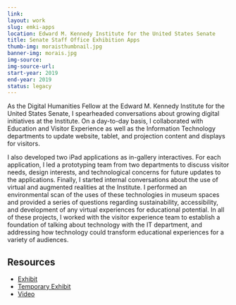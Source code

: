 ```yaml
---
link: 
layout: work
slug: emki-apps
location: Edward M. Kennedy Institute for the United States Senate
title: Senate Staff Office Exhibition Apps 
thumb-img: moraisthumbnail.jpg
banner-img: morais.jpg
img-source: 
img-source-url: 
start-year: 2019
end-year: 2019 
status: legacy
---
```


As the Digital Humanities Fellow at the Edward M. Kennedy Institute for the United States Senate, I spearheaded conversations about growing digital initiatives at the Institute. On a day-to-day basis, I collaborated with Education and Visitor Experience as well as the Information Technology departments to update website, tablet, and projection content and displays for visitors. 

I also developed two iPad applications as in-gallery interactives. For each application, I led a prototyping team from two departments to discuss visitor needs, design interests, and technological concerns for future updates to the applications. Finally, I started internal conversations about the use of virtual and augmented realities at the Institute. I performed an environmental scan of the uses of these technologies in museum spaces and provided a series of questions regarding sustainability, accessibility, and development of any virtual experiences for educational potential.  In all of these projects, I worked with the visitor experience team to establish a foundation of talking about technology with the IT department, and addressing how technology could transform educational experiences for a variety of audiences.

## Resources 
- [Exhibit]()
- [Temporary Exhibit]()
- [Video]()